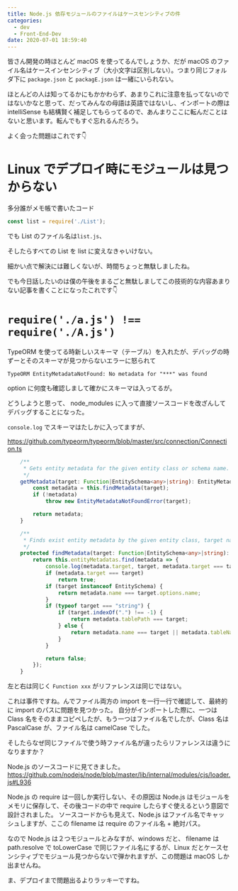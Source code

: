 ```yaml
---
title: Node.js 依存モジュールのファイルはケースセンシティブの件
categories:
  - dev
  - Front-End-Dev
date: 2020-07-01 18:59:40
---
```


皆さん開発の時ほとんど macOS を使ってるんでしょうか、だが macOS のファイル名はケースインセンシティブ（大小文字は区別しない）。つまり同じフォルダ下に `package.json` と `packagE.json` は一緒にいられない。

ほとんどの人は知ってるかにもかかわらず、あまりこれに注意を払ってないのではないかなと思って、だってみんなの母語は英語ではないし、インポートの際は intelliSense も結構賢く補足してもらってるので、あんまりここに転んだことはないと思います。転んでもすぐ忘れるんだろう。

<!-- more -->

よく会った問題はこれです👇

# Linux でデプロイ時にモジュールは見つからない

多分誰がメモ帳で書いたコード

```javascript
const list = require('./List');
```

でも List のファイル名は`list.js`、

そしたらすべての List を list に変えなきゃいけない。

細かい点で解決には難しくないが、時間ちょっと無駄しましたね。

でも今日話したいのは僕の午後をまるごと無駄しましてこの技術的な内容あまりない記事を書くことになったこれです👇

# `require('./a.js') !== require('./A.js')`

TypeORM を使ってる時新しいスキーマ（テーブル）を入れたが、デバッグの時ずーとそのスキーマが見つからないエラーに怒られて

```
TypeORM EntityMetadataNotFound: No metadata for "***" was found
```

option に何度も確認しまして確かにスキーマは入ってるが。

どうしようと思って、 node_modules に入って直接ソースコードを改ざんしてデバッグすることになった。

`console.log` でスキーマはたしかに入ってますが、

https://github.com/typeorm/typeorm/blob/master/src/connection/Connection.ts

```typescript
    /**
     * Gets entity metadata for the given entity class or schema name.
     */
    getMetadata(target: Function|EntitySchema<any>|string): EntityMetadata {
        const metadata = this.findMetadata(target);
        if (!metadata)
            throw new EntityMetadataNotFoundError(target);

        return metadata;
    }
```

```typescript
    /**
     * Finds exist entity metadata by the given entity class, target name or table name.
     */
    protected findMetadata(target: Function|EntitySchema<any>|string): EntityMetadata|undefined {
        return this.entityMetadatas.find(metadata => {
            console.log(metadata.target, target, metadata.target === target) // ←ここ
            if (metadata.target === target)
                return true;
            if (target instanceof EntitySchema) {
                return metadata.name === target.options.name;
            }
            if (typeof target === "string") {
                if (target.indexOf(".") !== -1) {
                    return metadata.tablePath === target;
                } else {
                    return metadata.name === target || metadata.tableName === target;
                }
            }

            return false;
        });
    }
```

左と右は同じく `Function xxx` がリファレンスは同じではない。

これは事件ですね。んでファイル両方の import を一行一行で確認して、最終的に import のパスに問題を見つかった。
自分がインポートした際に、一つは Class 名をそのままコピペしたが、もう一つはファイル名でしたが、Class 名は PascalCase が、ファイル名は camelCase でした。

そしたらなぜ同じファイルで使う時ファイル名が違ったらリファレンスは違うになりますか？

Node.js のソースコードに見てきました。
https://github.com/nodejs/node/blob/master/lib/internal/modules/cjs/loader.js#L936

Node.js の require は一回しか実行しない、その原因は Node.js はモジュールをメモリに保存して、その後コードの中で require したらすぐ使えるという意図で設計されました。
ソースコードからも見えて、Node.js はファイル名でキャッシュしますが、ここの filename は require のファイル名 + 絶対パス。

なので Node.js は２つモジュールとみなすが、windows だと、 filename は path.resolve で toLowerCase で同じファイル名にするが、Linux だとケースセンシティブでモジュール見つからないで弾かれますが、この問題は macOS しか出ませんね。

ま、デプロイまで問題出るよりラッキーですね。
